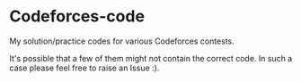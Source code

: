 # Codeforces-code
My solution/practice codes for various Codeforces contests.  

It's possible that a few of them might not contain the correct code. 
In such a case please feel free to raise an Issue :).
